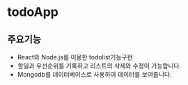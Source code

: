 # todoApp

## 주요기능
* React와 Node.js를 이용한 todolist기능구현  
* 할일과 우선순위를 기록하고 리스트의 삭제와 수정이 가능합니다.  
* Mongodb를 데이터베이스로 사용하여 데이터를 보여줍니다.

